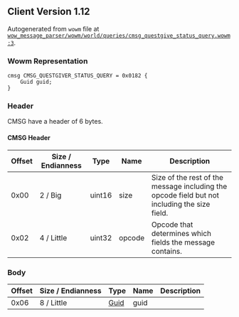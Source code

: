 ## Client Version 1.12

Autogenerated from `wowm` file at [`wow_message_parser/wowm/world/queries/cmsg_questgive_status_query.wowm:3`](https://github.com/gtker/wow_messages/tree/main/wow_message_parser/wowm/world/queries/cmsg_questgive_status_query.wowm#L3).

### Wowm Representation
```rust,ignore
cmsg CMSG_QUESTGIVER_STATUS_QUERY = 0x0182 {
    Guid guid;
}
```
### Header
CMSG have a header of 6 bytes.

#### CMSG Header
| Offset | Size / Endianness | Type   | Name   | Description |
| ------ | ----------------- | ------ | ------ | ----------- |
| 0x00   | 2 / Big           | uint16 | size   | Size of the rest of the message including the opcode field but not including the size field.|
| 0x02   | 4 / Little        | uint32 | opcode | Opcode that determines which fields the message contains.|
### Body
| Offset | Size / Endianness | Type | Name | Description |
| ------ | ----------------- | ---- | ---- | ----------- |
| 0x06 | 8 / Little | [Guid](../spec/packed-guid.md) | guid |  |
